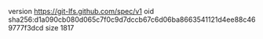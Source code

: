 version https://git-lfs.github.com/spec/v1
oid sha256:d1a090cb080d065c7f0c9d7dccb67c6d06ba8663541121d4ee88c469777f3dcd
size 1817
